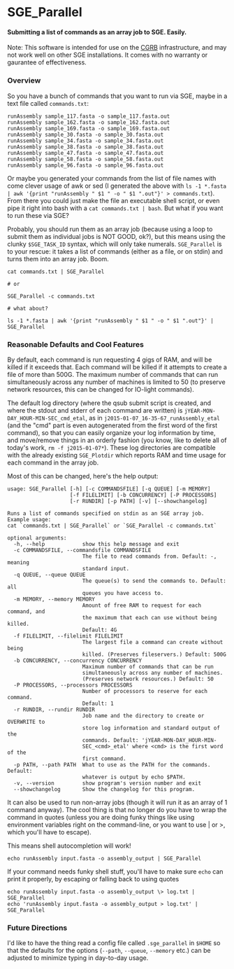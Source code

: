 # SGE_Parallel

#### Submitting a list of commands as an array job to SGE. Easily.

Note: This software is intended for use on the [CGRB](http://shell.cgrb.oregonstate.edu) infrastructure,
and may not work well on other SGE installations. It comes with no warranty or gaurantee of effectiveness.

### Overview

So you have a bunch of commands that you want to run via SGE, maybe in a text file called `commands.txt`:

```
runAssembly sample_117.fasta -o sample_117.fasta.out
runAssembly sample_162.fasta -o sample_162.fasta.out
runAssembly sample_169.fasta -o sample_169.fasta.out
runAssembly sample_30.fasta -o sample_30.fasta.out
runAssembly sample_34.fasta -o sample_34.fasta.out
runAssembly sample_38.fasta -o sample_38.fasta.out
runAssembly sample_47.fasta -o sample_47.fasta.out
runAssembly sample_58.fasta -o sample_58.fasta.out
runAssembly sample_96.fasta -o sample_96.fasta.out
```

Or maybe you generated your commands from the list of file names with come clever usage of awk or sed (I generated
the above with `ls -1 *.fasta | awk '{print "runAssembly " $1 " -o " $1 ".out"}' > commands.txt`). From
there you could just make the file an executable shell script, or even pipe it right into bash with a
`cat commands.txt | bash`. But what if you want to run these via SGE?

Probably, you should run them as an array job (because using a loop to submit them as individual jobs is NOT GOOD, ok?),
but this means using the clunky `$SGE_TASK_ID` syntax, which will only take numerals. `SGE_Parallel` is
to your rescue: it takes a list of commands (either as a file, or on stdin) and turns them into an array job. Boom.

```
cat commands.txt | SGE_Parallel

# or

SGE_Parallel -c commands.txt

# what about?

ls -1 *.fasta | awk '{print "runAssembly " $1 " -o " $1 ".out"}' | SGE_Parallel
```

### Reasonable Defaults and Cool Features

By default, each command is run requesting 4 gigs of RAM, and will be killed if it exceeds that. Each command
will be killed if it attempts to create a file of more than 500G. The maximum number of commands that can
run simultaneously across any number of machines is limited to 50 (to preserve network resources, this can
be changed for IO-light commands). 

The default log directory (where the qsub submit script is created, and where the stdout and stderr of
each command are written) is `jYEAR-MON-DAY_HOUR-MIN-SEC_cmd_etal`, as in `j2015-01-07_16-35-67_runAssembly_etal`
(and the "cmd" part is even autogenerated from the first word of the first command),
so that you can easily organize your log information by time, and move/remove things in an orderly fashion
(you know, like to delete all of today's work, `rm -f j2015-01-07*`). These log directories are compatible
with the already existing `SGE_Plotdir` which reports RAM and time usage for each command in the array job.

Most of this can be changed, here's the help output:

```
usage: SGE_Parallel [-h] [-c COMMANDSFILE] [-q QUEUE] [-m MEMORY]
                    [-f FILELIMIT] [-b CONCURRENCY] [-P PROCESSORS]
                    [-r RUNDIR] [-p PATH] [-v] [--showchangelog]

Runs a list of commands specified on stdin as an SGE array job. Example usage:
cat `commands.txt | SGE_Parallel` or `SGE_Parallel -c commands.txt`

optional arguments:
  -h, --help            show this help message and exit
  -c COMMANDSFILE, --commandsfile COMMANDSFILE
                        The file to read commands from. Default: -, meaning
                        standard input.
  -q QUEUE, --queue QUEUE
                        The queue(s) to send the commands to. Default: all
                        queues you have access to.
  -m MEMORY, --memory MEMORY
                        Amount of free RAM to request for each command, and
                        the maximum that each can use without being killed.
                        Default: 4G
  -f FILELIMIT, --filelimit FILELIMIT
                        The largest file a command can create without being
                        killed. (Preserves fileservers.) Default: 500G
  -b CONCURRENCY, --concurrency CONCURRENCY
                        Maximum number of commands that can be run
                        simultaneously across any number of machines.
                        (Preserves network resources.) Default: 50
  -P PROCESSORS, --processors PROCESSORS
                        Number of processors to reserve for each command.
                        Default: 1
  -r RUNDIR, --rundir RUNDIR
                        Job name and the directory to create or OVERWRITE to
                        store log information and standard output of the
                        commands. Default: 'jYEAR-MON-DAY_HOUR-MIN-
                        SEC_<cmd>_etal' where <cmd> is the first word of the
                        first command.
  -p PATH, --path PATH  What to use as the PATH for the commands. Default:
                        whatever is output by echo $PATH.
  -v, --version         show program's version number and exit
  --showchangelog       Show the changelog for this program.
```

It can also be used to run non-array jobs (though it will run it as an array of 1 command anyway). The cool
thing is that no longer do you have to wrap the command in quotes (unless you are doing funky things like
using environment variables right on the command-line, or you want to use | or >, which you'll have to escape).

This means shell autocompletion will work!

```
echo runAssembly input.fasta -o assembly_output | SGE_Parallel
```

If your command needs funky shell stuff, you'll have to make sure `echo` can print it properly, by escaping
or falling back to using quotes

```
echo runAssembly input.fasta -o assembly_output	\> log.txt | SGE_Parallel
echo 'runAssembly input.fasta -o assembly_output > log.txt' | SGE_Parallel
```


### Future Directions

I'd like to have the thing read a config file called `.sge_parallel` in `$HOME` so that the defaults
for the options (`--path`, `--queue`, `--memory` etc.) can be adjusted to minimize typing in
day-to-day usage.



